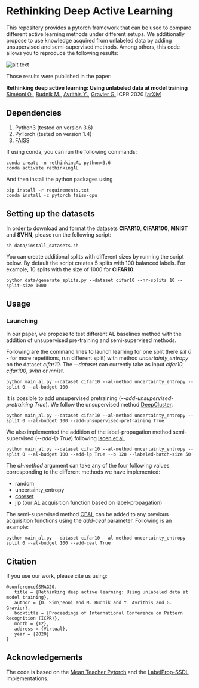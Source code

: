 # Rethinking Deep Active Learning

This repository provides a pytorch framework that can be used to compare different active learning methods under different setups. We additionally propose to use knowledge acquired from unlabeled data by adding unsupervised and semi-supervised methods. Among others, this code allows you to reproduce the following results:

![alt text](https://github.com/osimeoni/RethinkingDeepActiveLearning-private/blob/main/al_results.PNG?raw=true)

Those results were published in the paper:

**Rethinking deep active learning: Using unlabeled data at model training** 
[Siméoni O.](http://people.rennes.inria.fr/Oriane.Simeoni/), [Budnik M.](https://scholar.google.com/citations?user=t00kcd0AAAAJ&hl=en&oi=ao), [Avrithis Y.](https://avrithis.net/), [Gravier G.](https://scholar.google.com/citations?user=MbFGBKwAAAAJ&hl=fr&oi=ao)
ICPR 2020 [[arXiv](https://arxiv.org/abs/1911.08177)]


## Dependencies 

1. Python3 (tested on version 3.6)
1. PyTorch (tested on version 1.4)
1. [FAISS](https://github.com/facebookresearch/faiss) 

If using conda, you can run the following commands:
```
conda create -n rethinkingAL python=3.6
conda activate rethinkingAL
```
And then install the python packages using
```
pip install -r requirements.txt
conda install -c pytorch faiss-gpu
```

## Setting up the datasets 

In order to download and format the datasets **CIFAR10**, **CIFAR100**, **MNIST** and **SVHN**, please run the following script:

```
sh data/install_datasets.sh 
```

You can create additional splits with different sizes by running the script below. By default the script creates 5 splits with 100 balanced labels. For example, 10 splits with the size of 1000 for **CIFAR10**:

```
python data/generate_splits.py --dataset cifar10 --nr-splits 10 --split-size 1000
```

## Usage

### Launching
In our paper, we propose to test different AL baselines method with the addition of unsupervised pre-training and semi-supervised methods. 

Following are the command lines to launch learning for one split (here *slit 0* - for more repetitions, run different split) with method *uncertainty_entropy* on the dataset *cifar10*. The *--dataset* can currently take as input *cifar10*, *cifar100*, *svhn* or *mnist*. 

```
python main_al.py --dataset cifar10 --al-method uncertainty_entropy --split 0 --al-budget 100 
```

It is possible to add unsupervised pretraining (*--add-unsupervised-pretraining True*). We follow the unsupervised method [DeepCluster](https://arxiv.org/pdf/1807.05520.pdf). 
```
python main_al.py --dataset cifar10 --al-method uncertainty_entropy --split 0 --al-budget 100 --add-unsupervised-pretraining True
```

We also implemented the addition of the label-propagation method semi-supervised (*--add-lp True*) following [Iscen et al.](https://arxiv.org/pdf/1904.04717.pdf)
```
python main_al.py --dataset cifar10 --al-method uncertainty_entropy --split 0 --al-budget 100 --add-lp True --b 128 --labeled-batch-size 50
```

The *al-method* argument can take any of the four following values corresponding to the different methods we have implemented:
- random
- uncertainty_entropy 
- [coreset](https://arxiv.org/abs/1708.00489)
- jlp (our AL acquisition function based on label-propagation)

The semi-supervised method [CEAL](https://arxiv.org/abs/1701.03551) can be added to any previous acquisition functions using the *add-ceal* parameter. Following is an example:

```
python main_al.py --dataset cifar10 --al-method uncertainty_entropy --split 0 --al-budget 100 --add-ceal True
```

## Citation

If you use our work, please cite us using:

```
@conference{SMAG20,
   title = {Rethinking deep active learning: Using unlabeled data at model training},
   author = {O. Sim\'eoni and M. Budnik and Y. Avrithis and G. Gravier},
   booktitle = {Proceedings of International Conference on Pattern Recognition (ICPR)},
   month = {12},
   address = {Virtual},
   year = {2020}
}
```

## Acknowledgements

The code is based on the [Mean Teacher Pytorch](https://github.com/CuriousAI/mean-teacher/tree/master/pytorch) and the [LabelProp-SSDL](https://github.com/ahmetius/LP-DeepSSL) implementations.
